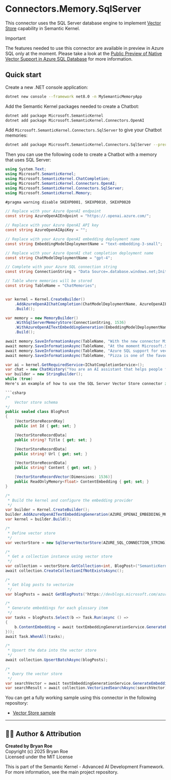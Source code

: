 # Connectors.Memory.SqlServer

This connector uses the SQL Server database engine to implement [Vector Store](https://learn.microsoft.com/semantic-kernel/concepts/vector-store-connectors/?pivots=programming-language-csharp) capability in Semantic Kernel. 

> [!IMPORTANT]  
> The features needed to use this connector are available in preview in Azure SQL only at the moment. Please take a look at the [Public Preview of Native Vector Support in Azure SQL Database](https://devblogs.microsoft.com/azure-sql/exciting-announcement-public-preview-of-native-vector-support-in-azure-sql-database/) for more information.

## Quick start

Create a new .NET console application:

```bash {"id":"01J6KPRBHYWTEEVJ1Q4YNYT197"}
dotnet new console --framework net8.0 -n MySemanticMemoryApp
```

Add the Semantic Kernel packages needed to create a Chatbot:

```bash {"id":"01J6KPRBHYWTEEVJ1Q4ZVP8AMF"}
dotnet add package Microsoft.SemanticKernel
dotnet add package Microsoft.SemanticKernel.Connectors.OpenAI
```

Add `Microsoft.SemanticKernel.Connectors.SqlServer` to give your Chatbot memories:

```bash {"id":"01J6KPRBHYWTEEVJ1Q503BCJ7Z"}
dotnet add package Microsoft.SemanticKernel.Connectors.SqlServer --prerelease
```

Then you can use the following code to create a Chatbot with a memory that uses SQL Server:

```csharp {"id":"01J6KPRBHYWTEEVJ1Q52PMJRDK"}
using System.Text;
using Microsoft.SemanticKernel;
using Microsoft.SemanticKernel.ChatCompletion;
using Microsoft.SemanticKernel.Connectors.OpenAI;
using Microsoft.SemanticKernel.Connectors.SqlServer;
using Microsoft.SemanticKernel.Memory;

#pragma warning disable SKEXP0001, SKEXP0010, SKEXP0020

// Replace with your Azure OpenAI endpoint
const string AzureOpenAIEndpoint = "https://.openai.azure.com/";

// Replace with your Azure OpenAI API key
const string AzureOpenAIApiKey = "";

// Replace with your Azure OpenAI embedding deployment name
const string EmbeddingModelDeploymentName = "text-embedding-3-small";

// Replace with your Azure OpenAI chat completion deployment name
const string ChatModelDeploymentName = "gpt-4";

// Complete with your Azure SQL connection string
const string ConnectionString = "Data Source=.database.windows.net;Initial Catalog=;Authentication=Active Directory Default;Connection Timeout=30";

// Table where memories will be stored
const string TableName = "ChatMemories";


var kernel = Kernel.CreateBuilder()
    .AddAzureOpenAIChatCompletion(ChatModelDeploymentName, AzureOpenAIEndpoint, AzureOpenAIApiKey)
    .Build();

var memory = new MemoryBuilder()
    .WithSqlServerMemoryStore(ConnectionString, 1536)
    .WithAzureOpenAITextEmbeddingGeneration(EmbeddingModelDeploymentName, AzureOpenAIEndpoint, AzureOpenAIApiKey)
    .Build();

await memory.SaveInformationAsync(TableName, "With the new connector Microsoft.SemanticKernel.Connectors.SqlServer it is possible to efficiently store and retrieve memories thanks to the newly added vector support", "semantic-kernel-mssql");
await memory.SaveInformationAsync(TableName, "At the moment Microsoft.SemanticKernel.Connectors.SqlServer can be used only with Azure SQL", "semantic-kernel-azuresql");
await memory.SaveInformationAsync(TableName, "Azure SQL support for vectors is in Early Adopter Preview.", "azuresql-vector-eap");
await memory.SaveInformationAsync(TableName, "Pizza is one of the favourite food in the world.", "pizza-favourite-food");

var ai = kernel.GetRequiredService<IChatCompletionService>();
var chat = new ChatHistory("You are an AI assistant that helps people find information.");
var builder = new StringBuilder();
while (true)
Here's an example of how to use the SQL Server Vector Store connector in your Semantic Kernel application:

```csharp
/*
    Vector store schema    
*/
public sealed class BlogPost
{
    [VectorStoreRecordKey]
    public int Id { get; set; }

    [VectorStoreRecordData]
    public string? Title { get; set; }

    [VectorStoreRecordData]
    public string? Url { get; set; }

    [VectorStoreRecordData]
    public string? Content { get; set; }

    [VectorStoreRecordVector(Dimensions: 1536)]
    public ReadOnlyMemory<float> ContentEmbedding { get; set; }
}

/*
 * Build the kernel and configure the embedding provider
 */
var builder = Kernel.CreateBuilder();
builder.AddAzureOpenAITextEmbeddingGeneration(AZURE_OPENAI_EMBEDDING_MODEL, AZURE_OPENAI_ENDPOINT, AZURE_OPENAI_API_KEY);
var kernel = builder.Build();

/*
 * Define vector store
 */
var vectorStore = new SqlServerVectorStore(AZURE_SQL_CONNECTION_STRING);

/*
 * Get a collection instance using vector store
 */
var collection = vectorStore.GetCollection<int, BlogPost>("SemanticKernel_VectorStore_BlogPosts");
await collection.CreateCollectionIfNotExistsAsync();

/*
 * Get blog posts to vectorize
 */
var blogPosts = await GetBlogPosts('https://devblogs.microsoft.com/azure-sql/');

/*
 * Generate embeddings for each glossary item
 */
var tasks = blogPosts.Select(b => Task.Run(async () =>
{    
    b.ContentEmbedding = await textEmbeddingGenerationService.GenerateEmbeddingAsync(b.Content);
}));
await Task.WhenAll(tasks);

/*
 * Upsert the data into the vector store
 */
await collection.UpsertBatchAsync(blogPosts);

/*
 * Query the vector store
 */
var searchVector = await textEmbeddingGenerationService.GenerateEmbeddingAsync("How to use vector search in Azure SQL");
var searchResult = await collection.VectorizedSearchAsync(searchVector);
```

You can get a fully working sample using this connector in the following repository:

- [Vector Store sample](https://github.com/Azure-Samples/azure-sql-db-vector-search/tree/main/SemanticKernel/dotnet)




---

## 👨‍💻 Author & Attribution

**Created by Bryan Roe**  
Copyright (c) 2025 Bryan Roe  
Licensed under the MIT License

This is part of the Semantic Kernel - Advanced AI Development Framework.
For more information, see the main project repository.
